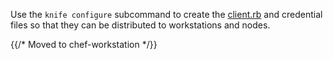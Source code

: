 Use the `knife configure` subcommand to create the [client.rb](/config_rb_client/) and credential files so that they can be distributed to workstations and nodes.

{{/* Moved to chef-workstation */}}
